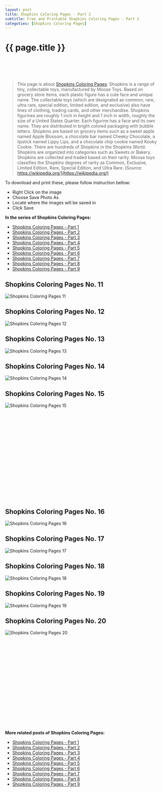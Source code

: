 ```yaml
---
layout: post
title: Shopkins Coloring Pages - Part 2
subtitle: Free and Printable Shopkins Coloring Pages - Part 2
categoties: [Shopkins Coloring Pages]
---
```

{{ page.title }}
================
<script async src="//pagead2.googlesyndication.com/pagead/js/adsbygoogle.js"></script><!-- UnderTitleAds --> <ins class="adsbygoogle" style="display:inline-block;width:468px;height:60px" data-ad-client="ca-pub-6753140515841889" data-ad-slot="4010138290"></ins><script> (adsbygoogle = window.adsbygoogle || []).push({}); </script>

> This page is about [Shopkins Coloring Pages](https://freecoloringpages.github.io/). Shopkins is a range of tiny, collectable toys, manufactured by Moose Toys. Based on grocery store items, each plastic figure has a cute face and unique name. The collectable toys (which are designated as common, rare, ultra rare, special edition, limited edition, and exclusive) also have lines of clothing, trading cards, and other merchandise. Shopkins figurines are roughly 1 inch in height and 1 inch in width, roughly the size of a United States Quarter. Each figurine has a face and its own name. They are distributed in bright colored packaging with bubble letters. Shopkins are based on grocery items such as a sweet apple named Apple Blossom, a chocolate bar named Cheeky Chocolate, a lipstick named Lippy Lips, and a chocolate chip cookie named Kooky Cookie. There are hundreds of Shopkins in the Shopkins World. Shopkins are organized into categories such as Sweets or Bakery. Shopkins are collected and traded based on their rarity. Moose toys classifies the Shopkins degrees of rarity as Common, Exclusive, Limited Edition, Rare, Special Edition, and Ultra Rare. [Source: https://wikipedia.org/](https://wikipedia.org/)

To download and print these, please follow instruction bellow:
* Right Click on the image 
* Choose Save Photo As 
* Locate where the images will be saved in 
* Click Save

**In the series of Shopkins Coloring Pages:**

* [Shopkins Coloring Pages - Part 1](https://freecoloringpages.github.io/2017/12/04/Shopkins-Coloring-Pages-part-1.html)
* [Shopkins Coloring Pages - Part 2](https://freecoloringpages.github.io/2017/12/04/Shopkins-Coloring-Pages-part-2.html)
* [Shopkins Coloring Pages - Part 3](https://freecoloringpages.github.io/2017/12/04/Shopkins-Coloring-Pages-part-3.html)
* [Shopkins Coloring Pages - Part 4](https://freecoloringpages.github.io/2017/12/04/Shopkins-Coloring-Pages-part-4.html)
* [Shopkins Coloring Pages - Part 5](https://freecoloringpages.github.io/2017/12/04/Shopkins-Coloring-Pages-part-5.html)
* [Shopkins Coloring Pages - Part 6](https://freecoloringpages.github.io/2017/12/04/Shopkins-Coloring-Pages-part-6.html)
* [Shopkins Coloring Pages - Part 7](https://freecoloringpages.github.io/2017/12/04/Shopkins-Coloring-Pages-part-7.html)
* [Shopkins Coloring Pages - Part 8](https://freecoloringpages.github.io/2017/12/04/Shopkins-Coloring-Pages-part-8.html)
* [Shopkins Coloring Pages - Part 9](https://freecoloringpages.github.io/2017/12/04/Shopkins-Coloring-Pages-part-9.html)

## Shopkins Coloring Pages No. 11
![Shopkins Coloring Pages 11](https://freecoloringpages.github.io/img3/Shopkins-Coloring-Pages%20(11).jpg "Shopkins Coloring Pages 11")

## Shopkins Coloring Pages No. 12
![Shopkins Coloring Pages 12](https://freecoloringpages.github.io/img3/Shopkins-Coloring-Pages%20(12).jpg "Shopkins Coloring Pages 12")

## Shopkins Coloring Pages No. 13
![Shopkins Coloring Pages 13](https://freecoloringpages.github.io/img3/Shopkins-Coloring-Pages%20(13).jpg "Shopkins Coloring Pages 13")

## Shopkins Coloring Pages No. 14
![Shopkins Coloring Pages 14](https://freecoloringpages.github.io/img3/Shopkins-Coloring-Pages%20(14).jpg "Shopkins Coloring Pages 14")

## Shopkins Coloring Pages No. 15
![Shopkins Coloring Pages 15](https://freecoloringpages.github.io/img3/Shopkins-Coloring-Pages%20(15).jpg "Shopkins Coloring Pages 15")

<script async src="//pagead2.googlesyndication.com/pagead/js/adsbygoogle.js"></script><!-- Texxtonly --><ins class="adsbygoogle" style="display:inline-block;width:336px;height:280px" data-ad-client="ca-pub-6753140515841889" data-ad-slot="3207852233"></ins><script>(adsbygoogle = window.adsbygoogle || []).push({}); </script>

## Shopkins Coloring Pages No. 16
![Shopkins Coloring Pages 16](https://freecoloringpages.github.io/img3/Shopkins-Coloring-Pages%20(16).jpg "Shopkins Coloring Pages 16")

## Shopkins Coloring Pages No. 17
![Shopkins Coloring Pages 17](https://freecoloringpages.github.io/img3/Shopkins-Coloring-Pages%20(17).jpg "Shopkins Coloring Pages 17")

## Shopkins Coloring Pages No. 18
![Shopkins Coloring Pages 18](https://freecoloringpages.github.io/img3/Shopkins-Coloring-Pages%20(18).jpg "Shopkins Coloring Pages 18")

## Shopkins Coloring Pages No. 19
![Shopkins Coloring Pages 19](https://freecoloringpages.github.io/img3/Shopkins-Coloring-Pages%20(19).jpg "Shopkins Coloring Pages 19")

## Shopkins Coloring Pages No. 20
![Shopkins Coloring Pages 20](https://freecoloringpages.github.io/img3/Shopkins-Coloring-Pages%20(20).jpg "Shopkins Coloring Pages 20")

<script async src="//pagead2.googlesyndication.com/pagead/js/adsbygoogle.js"></script><!-- Texxtonly --><ins class="adsbygoogle" style="display:inline-block;width:336px;height:280px" data-ad-client="ca-pub-6753140515841889" data-ad-slot="3207852233"></ins><script>(adsbygoogle = window.adsbygoogle || []).push({}); </script>

**More related posts of Shopkins Coloring Pages:**

* [Shopkins Coloring Pages - Part 1](https://freecoloringpages.github.io/2017/12/04/Shopkins-Coloring-Pages-part-1.html)
* [Shopkins Coloring Pages - Part 2](https://freecoloringpages.github.io/2017/12/04/Shopkins-Coloring-Pages-part-2.html)
* [Shopkins Coloring Pages - Part 3](https://freecoloringpages.github.io/2017/12/04/Shopkins-Coloring-Pages-part-3.html)
* [Shopkins Coloring Pages - Part 4](https://freecoloringpages.github.io/2017/12/04/Shopkins-Coloring-Pages-part-4.html)
* [Shopkins Coloring Pages - Part 5](https://freecoloringpages.github.io/2017/12/04/Shopkins-Coloring-Pages-part-5.html)
* [Shopkins Coloring Pages - Part 6](https://freecoloringpages.github.io/2017/12/04/Shopkins-Coloring-Pages-part-6.html)
* [Shopkins Coloring Pages - Part 7](https://freecoloringpages.github.io/2017/12/04/Shopkins-Coloring-Pages-part-7.html)
* [Shopkins Coloring Pages - Part 8](https://freecoloringpages.github.io/2017/12/04/Shopkins-Coloring-Pages-part-8.html)
* [Shopkins Coloring Pages - Part 9](https://freecoloringpages.github.io/2017/12/04/Shopkins-Coloring-Pages-part-9.html)

